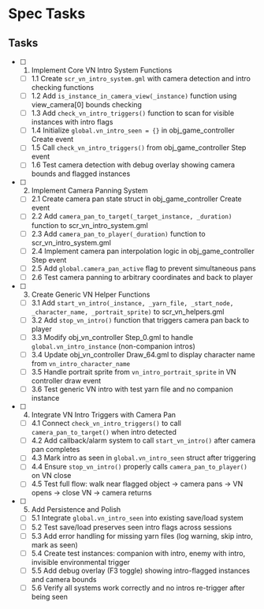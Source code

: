 # Spec Tasks

## Tasks

- [ ] 1. Implement Core VN Intro System Functions
  - [ ] 1.1 Create `scr_vn_intro_system.gml` with camera detection and intro checking functions
  - [ ] 1.2 Add `is_instance_in_camera_view(_instance)` function using view_camera[0] bounds checking
  - [ ] 1.3 Add `check_vn_intro_triggers()` function to scan for visible instances with intro flags
  - [ ] 1.4 Initialize `global.vn_intro_seen = {}` in obj_game_controller Create event
  - [ ] 1.5 Call `check_vn_intro_triggers()` from obj_game_controller Step event
  - [ ] 1.6 Test camera detection with debug overlay showing camera bounds and flagged instances

- [ ] 2. Implement Camera Panning System
  - [ ] 2.1 Create camera pan state struct in obj_game_controller Create event
  - [ ] 2.2 Add `camera_pan_to_target(_target_instance, _duration)` function to scr_vn_intro_system.gml
  - [ ] 2.3 Add `camera_pan_to_player(_duration)` function to scr_vn_intro_system.gml
  - [ ] 2.4 Implement camera pan interpolation logic in obj_game_controller Step event
  - [ ] 2.5 Add `global.camera_pan_active` flag to prevent simultaneous pans
  - [ ] 2.6 Test camera panning to arbitrary coordinates and back to player

- [ ] 3. Create Generic VN Helper Functions
  - [ ] 3.1 Add `start_vn_intro(_instance, _yarn_file, _start_node, _character_name, _portrait_sprite)` to scr_vn_helpers.gml
  - [ ] 3.2 Add `stop_vn_intro()` function that triggers camera pan back to player
  - [ ] 3.3 Modify obj_vn_controller Step_0.gml to handle `global.vn_intro_instance` (non-companion intros)
  - [ ] 3.4 Update obj_vn_controller Draw_64.gml to display character name from `vn_intro_character_name`
  - [ ] 3.5 Handle portrait sprite from `vn_intro_portrait_sprite` in VN controller draw event
  - [ ] 3.6 Test generic VN intro with test yarn file and no companion instance

- [ ] 4. Integrate VN Intro Triggers with Camera Pan
  - [ ] 4.1 Connect `check_vn_intro_triggers()` to call `camera_pan_to_target()` when intro detected
  - [ ] 4.2 Add callback/alarm system to call `start_vn_intro()` after camera pan completes
  - [ ] 4.3 Mark intro as seen in `global.vn_intro_seen` struct after triggering
  - [ ] 4.4 Ensure `stop_vn_intro()` properly calls `camera_pan_to_player()` on VN close
  - [ ] 4.5 Test full flow: walk near flagged object → camera pans → VN opens → close VN → camera returns

- [ ] 5. Add Persistence and Polish
  - [ ] 5.1 Integrate `global.vn_intro_seen` into existing save/load system
  - [ ] 5.2 Test save/load preserves seen intro flags across sessions
  - [ ] 5.3 Add error handling for missing yarn files (log warning, skip intro, mark as seen)
  - [ ] 5.4 Create test instances: companion with intro, enemy with intro, invisible environmental trigger
  - [ ] 5.5 Add debug overlay (F3 toggle) showing intro-flagged instances and camera bounds
  - [ ] 5.6 Verify all systems work correctly and no intros re-trigger after being seen

